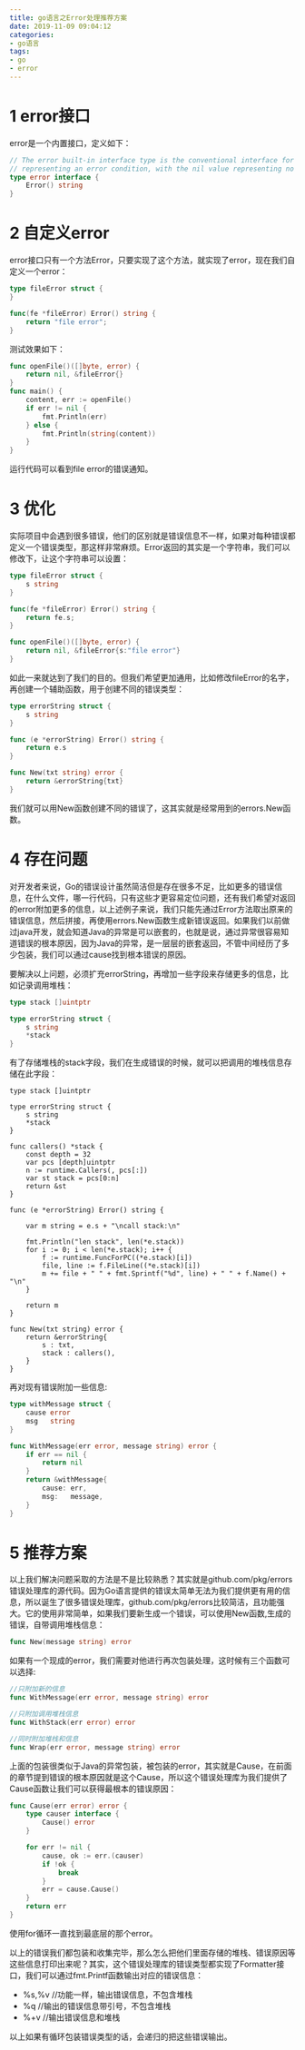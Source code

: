 ```yaml
---
title: go语言之Error处理推荐方案
date: 2019-11-09 09:04:12
categories:
- go语言
tags:
- go
- error
---
```


# 1 error接口
error是一个内置接口，定义如下：  
```go
// The error built-in interface type is the conventional interface for
// representing an error condition, with the nil value representing no error.
type error interface {
	Error() string
}
```

# 2 自定义error
error接口只有一个方法Error，只要实现了这个方法，就实现了error，现在我们自定义一个error：  
```go
type fileError struct {
}

func(fe *fileError) Error() string {
	return "file error";
}
```
测试效果如下：  
```go
func openFile()([]byte, error) {
	return nil, &fileError{}
}
func main() {
	content, err := openFile()
	if err != nil {
		fmt.Println(err)
	} else {
		fmt.Println(string(content))
	}
}
```
运行代码可以看到file error的错误通知。  

# 3 优化
实际项目中会遇到很多错误，他们的区别就是错误信息不一样，如果对每种错误都定义一个错误类型，那这样非常麻烦。Error返回的其实是一个字符串，我们可以修改下，让这个字符串可以设置：  
```go
type fileError struct {
	s string
}

func(fe *fileError) Error() string {
	return fe.s;
}

func openFile()([]byte, error) {
	return nil, &fileError{s:"file error"}
}
```
如此一来就达到了我们的目的。但我们希望更加通用，比如修改fileError的名字，再创建一个辅助函数，用于创建不同的错误类型：  
```go
type errorString struct {
	s string
}

func (e *errorString) Error() string {
	return e.s
}

func New(txt string) error {
	return &errorString{txt}
}
```
我们就可以用New函数创建不同的错误了，这其实就是经常用到的errors.New函数。  

# 4 存在问题
对开发者来说，Go的错误设计虽然简洁但是存在很多不足，比如更多的错误信息，在什么文件，哪一行代码，只有这些才更容易定位问题，还有我们希望对返回的error附加更多的信息，以上述例子来说，我们只能先通过Error方法取出原来的错误信息，然后拼接，再使用errors.New函数生成新错误返回。如果我们以前做过java开发，就会知道Java的异常是可以嵌套的，也就是说，通过异常很容易知道错误的根本原因，因为Java的异常，是一层层的嵌套返回，不管中间经历了多少包装，我们可以通过cause找到根本错误的原因。  

要解决以上问题，必须扩充errorString，再增加一些字段来存储更多的信息，比如记录调用堆栈：  
```go
type stack []uintptr

type errorString struct {
	s string
	*stack
}
```
有了存储堆栈的stack字段，我们在生成错误的时候，就可以把调用的堆栈信息存储在此字段：  
```
type stack []uintptr

type errorString struct {
	s string
	*stack
}

func callers() *stack {
	const depth = 32
	var pcs [depth]uintptr
	n := runtime.Callers(, pcs[:])
	var st stack = pcs[0:n]
	return &st
}

func (e *errorString) Error() string {

	var m string = e.s + "\ncall stack:\n"

	fmt.Println("len stack", len(*e.stack))
	for i := 0; i < len(*e.stack); i++ {
		f := runtime.FuncForPC((*e.stack)[i])
		file, line := f.FileLine((*e.stack)[i])
		m += file + " " + fmt.Sprintf("%d", line) + " " + f.Name() + "\n"
	}

	return m
}

func New(txt string) error {
	return &errorString{
		s : txt,
		stack : callers(),
	}
}
```
再对现有错误附加一些信息:  
```go
type withMessage struct {
	cause error
	msg   string
}

func WithMessage(err error, message string) error {
	if err == nil {
		return nil
	}
	return &withMessage{
		cause: err,
		msg:   message,
	}
}
```

# 5 推荐方案

以上我们解决问题采取的方法是不是比较熟悉？其实就是github.com/pkg/errors错误处理库的源代码。因为Go语言提供的错误太简单无法为我们提供更有用的信息，所以诞生了很多错误处理库，github.com/pkg/errors比较简洁，且功能强大。它的使用非常简单，如果我们要新生成一个错误，可以使用New函数,生成的错误，自带调用堆栈信息：  
```go
func New(message string) error
```
如果有一个现成的error，我们需要对他进行再次包装处理，这时候有三个函数可以选择:   
```go
//只附加新的信息
func WithMessage(err error, message string) error

//只附加调用堆栈信息
func WithStack(err error) error

//同时附加堆栈和信息
func Wrap(err error, message string) error
```
上面的包装很类似于Java的异常包装，被包装的error，其实就是Cause，在前面的章节提到错误的根本原因就是这个Cause，所以这个错误处理库为我们提供了Cause函数让我们可以获得最根本的错误原因：  
```go
func Cause(err error) error {
	type causer interface {
		Cause() error
	}

	for err != nil {
		cause, ok := err.(causer)
		if !ok {
			break
		}
		err = cause.Cause()
	}
	return err
}
```
使用for循环一直找到最底层的那个error。

以上的错误我们都包装和收集完毕，那么怎么把他们里面存储的堆栈、错误原因等这些信息打印出来呢？其实，这个错误处理库的错误类型都实现了Formatter接口，我们可以通过fmt.Printf函数输出对应的错误信息：  

* %s,%v //功能一样，输出错误信息，不包含堆栈
* %q //输出的错误信息带引号，不包含堆栈
* %+v //输出错误信息和堆栈

以上如果有循环包装错误类型的话，会递归的把这些错误输出。  
